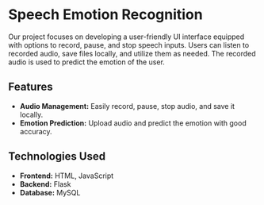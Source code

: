 # Speech Emotion Recognition

Our project focuses on developing a user-friendly UI interface equipped with options to record, pause, and stop speech inputs. Users can listen to recorded audio, save files locally, and utilize them as needed.
The recorded audio is used to predict the emotion of the user.

## Features

- **Audio Management:** Easily record, pause, stop audio, and save it locally.
- **Emotion Prediction:** Upload audio and predict the emotion with good accuracy.

## Technologies Used

- **Frontend:** HTML, JavaScript
- **Backend:** Flask
- **Database:** MySQL
